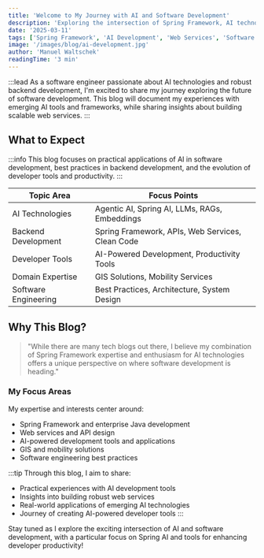 ```yaml
---
title: 'Welcome to My Journey with AI and Software Development'
description: 'Exploring the intersection of Spring Framework, AI technologies, and modern software development practices.'
date: '2025-03-11'
tags: ['Spring Framework', 'AI Development', 'Web Services', 'Software Engineering']
image: '/images/blog/ai-development.jpg'
author: 'Manuel Waltschek'
readingTime: '3 min'
---
```


:::lead
As a software engineer passionate about AI technologies and robust backend development, I'm excited to share my journey exploring the future of software development. This blog will document my experiences with emerging AI tools and frameworks, while sharing insights about building scalable web services.
:::

## What to Expect

:::info
This blog focuses on practical applications of AI in software development, best practices in backend development, and the evolution of developer tools and productivity.
:::

| Topic Area | Focus Points |
|------------|-------------|
| AI Technologies | Agentic AI, Spring AI, LLMs, RAGs, Embeddings |
| Backend Development | Spring Framework, APIs, Web Services, Clean Code |
| Developer Tools | AI-Powered Development, Productivity Tools |
| Domain Expertise | GIS Solutions, Mobility Services |
| Software Engineering | Best Practices, Architecture, System Design |

## Why This Blog?

> "While there are many tech blogs out there, I believe my combination of Spring Framework expertise and enthusiasm for AI technologies offers a unique perspective on where software development is heading."

### My Focus Areas

My expertise and interests center around:
- Spring Framework and enterprise Java development
- Web services and API design
- AI-powered development tools and applications
- GIS and mobility solutions
- Software engineering best practices

:::tip
Through this blog, I aim to share:
- Practical experiences with AI development tools
- Insights into building robust web services
- Real-world applications of emerging AI technologies
- Journey of creating AI-powered developer tools
:::

Stay tuned as I explore the exciting intersection of AI and software development, with a particular focus on Spring AI and tools for enhancing developer productivity!
